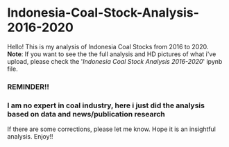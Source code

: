 # Indonesia-Coal-Stock-Analysis-2016-2020

Hello! This is my analysis of Indonesia Coal Stocks from 2016 to 2020.\
**Note**: If you want to see the the full analysis and HD pictures of what i've upload, please check the '*Indonesia Coal Stock Analysis 2016-2020*' ipynb file.


### REMINDER!!
### I am no expert in coal industry, here i just did the analysis based on data and news/publication research



If there are some corrections, please let me know. Hope it is an insightful analysis.
Enjoy!!
